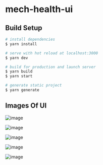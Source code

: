 # mech-health-ui

## Build Setup

```bash
# install dependencies
$ yarn install

# serve with hot reload at localhost:3000
$ yarn dev

# build for production and launch server
$ yarn build
$ yarn start

# generate static project
$ yarn generate
```

## Images Of UI
![image](https://user-images.githubusercontent.com/51837314/127578009-87fdf2de-8044-41ad-8832-119c3f3f2c24.png)

![image](https://user-images.githubusercontent.com/51837314/127578032-fcb268a8-4a46-4a87-bd3c-e0990e82b087.png)


![image](https://user-images.githubusercontent.com/51837314/127578039-17ebafda-29fe-40c0-85b0-46ea9635f51f.png)


![image](https://user-images.githubusercontent.com/51837314/127578049-ce8b28d9-b81e-4857-958e-c4b63f4ec4c8.png)


![image](https://user-images.githubusercontent.com/51837314/127578078-f73b289e-d2ff-4710-aa97-50606fcf3c42.png)
